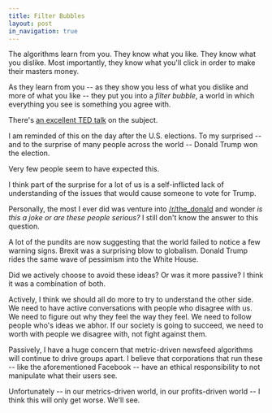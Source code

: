 ```yaml
---
title: Filter Bubbles
layout: post
in_navigation: true
---
```


The algorithms learn from you. They know what you like. They know what you dislike. Most importantly, they know what you'll click in order to make their masters money.

As they learn from you -- as they show you less of what you dislike and more of what you like -- they put you into a *filter bubble*, a world in which everything you see is something you agree with.

There's [an excellent TED talk](https://www.ted.com/talks/eli_pariser_beware_online_filter_bubbles) on the subject.

I am reminded of this on the day after the U.S. elections. To my surprised -- and to the surprise of many people across the world -- Donald Trump won the election.

Very few people seem to have expected this.

I think part of the surprise for a lot of us is a self-inflicted lack of understanding of the issues that would cause someone to vote for Trump.

Personally, the most I ever did was venture into  [/r/the_donald](https://www.reddit.com/r/The_Donald/) and wonder *is this a joke or are these people serious?* I still don't know the answer to this question.

A lot of the pundits are now suggesting that the world failed to notice a few warning signs. Brexit was a surprising blow to globalism. Donald Trump rides the same wave of pessimism into the White House.

Did we actively choose to avoid these ideas? Or was it more passive? I think it was a combination of both.

Actively, I think we should all do more to try to understand the other side. We need to have active conversations with people who disagree with us. We need to figure out why they feel the way they feel. We need to follow people who's ideas we abhor. If our society is going to succeed, we need to worth with people we disagree with, not fight against them.

Passively, I have a huge concern that metric-driven newsfeed algorithms will continue to drive groups apart. I believe that corporations that run these -- like the aforementioned Facebook -- have an ethical responsibility to not manipulate what their users see.

Unfortunately -- in our metrics-driven world, in our profits-driven world -- I think this will only get worse. We'll see.
